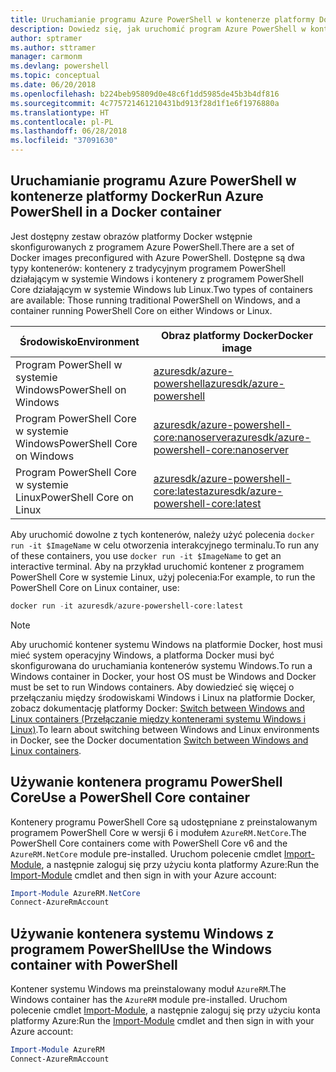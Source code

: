 ```yaml
---
title: Uruchamianie programu Azure PowerShell w kontenerze platformy Docker
description: Dowiedz się, jak uruchomić program Azure PowerShell w kontenerze platformy Docker.
author: sptramer
ms.author: sttramer
manager: carmonm
ms.devlang: powershell
ms.topic: conceptual
ms.date: 06/20/2018
ms.openlocfilehash: b224beb95809d0e48c6f1dd5985de45b3b4df816
ms.sourcegitcommit: 4c775721461210431bd913f28d1f1e6f1976880a
ms.translationtype: HT
ms.contentlocale: pl-PL
ms.lasthandoff: 06/28/2018
ms.locfileid: "37091630"
---
```

## <a name="run-azure-powershell-in-a-docker-container"></a><span data-ttu-id="f89b5-103">Uruchamianie programu Azure PowerShell w kontenerze platformy Docker</span><span class="sxs-lookup"><span data-stu-id="f89b5-103">Run Azure PowerShell in a Docker container</span></span>

<span data-ttu-id="f89b5-104">Jest dostępny zestaw obrazów platformy Docker wstępnie skonfigurowanych z programem Azure PowerShell.</span><span class="sxs-lookup"><span data-stu-id="f89b5-104">There are a set of Docker images preconfigured with Azure PowerShell.</span></span> <span data-ttu-id="f89b5-105">Dostępne są dwa typy kontenerów: kontenery z tradycyjnym programem PowerShell działającym w systemie Windows i kontenery z programem PowerShell Core działającym w systemie Windows lub Linux.</span><span class="sxs-lookup"><span data-stu-id="f89b5-105">Two types of containers are available: Those running traditional PowerShell on Windows, and a container running PowerShell Core on either Windows or Linux.</span></span>

| <span data-ttu-id="f89b5-106">Środowisko</span><span class="sxs-lookup"><span data-stu-id="f89b5-106">Environment</span></span> | <span data-ttu-id="f89b5-107">Obraz platformy Docker</span><span class="sxs-lookup"><span data-stu-id="f89b5-107">Docker image</span></span> |
|-------------|--------------|
| <span data-ttu-id="f89b5-108">Program PowerShell w systemie Windows</span><span class="sxs-lookup"><span data-stu-id="f89b5-108">PowerShell on Windows</span></span> | [<span data-ttu-id="f89b5-109">azuresdk/azure-powershell</span><span class="sxs-lookup"><span data-stu-id="f89b5-109">azuresdk/azure-powershell</span></span>](https://hub.docker.com/r/azuresdk/azure-powershell/) |
| <span data-ttu-id="f89b5-110">Program PowerShell Core w systemie Windows</span><span class="sxs-lookup"><span data-stu-id="f89b5-110">PowerShell Core on Windows</span></span> | [<span data-ttu-id="f89b5-111">azuresdk/azure-powershell-core:nanoserver</span><span class="sxs-lookup"><span data-stu-id="f89b5-111">azuresdk/azure-powershell-core:nanoserver</span></span>](https://hub.docker.com/r/azuresdk/azure-powershell-core/) |
| <span data-ttu-id="f89b5-112">Program PowerShell Core w systemie Linux</span><span class="sxs-lookup"><span data-stu-id="f89b5-112">PowerShell Core on Linux</span></span> | [<span data-ttu-id="f89b5-113">azuresdk/azure-powershell-core:latest</span><span class="sxs-lookup"><span data-stu-id="f89b5-113">azuresdk/azure-powershell-core:latest</span></span>](https://hub.docker.com/r/azuresdk/azure-powershell-core/) |

<span data-ttu-id="f89b5-114">Aby uruchomić dowolne z tych kontenerów, należy użyć polecenia `docker run -it $ImageName` w celu otworzenia interakcyjnego terminalu.</span><span class="sxs-lookup"><span data-stu-id="f89b5-114">To run any of these containers, you use `docker run -it $ImageName` to get an interactive terminal.</span></span> <span data-ttu-id="f89b5-115">Aby na przykład uruchomić kontener z programem PowerShell Core w systemie Linux, użyj polecenia:</span><span class="sxs-lookup"><span data-stu-id="f89b5-115">For example, to run the PowerShell Core on Linux container, use:</span></span>

```powershell
docker run -it azuresdk/azure-powershell-core:latest
```

> [!NOTE]
> <span data-ttu-id="f89b5-116">Aby uruchomić kontener systemu Windows na platformie Docker, host musi mieć system operacyjny Windows, a platforma Docker musi być skonfigurowana do uruchamiania kontenerów systemu Windows.</span><span class="sxs-lookup"><span data-stu-id="f89b5-116">To run a Windows container in Docker, your host OS must be Windows and Docker must be set to run Windows containers.</span></span> <span data-ttu-id="f89b5-117">Aby dowiedzieć się więcej o przełączaniu między środowiskami Windows i Linux na platformie Docker, zobacz dokumentację platformy Docker: [Switch between Windows and Linux containers (Przełączanie między kontenerami systemu Windows i Linux)](https://docs.docker.com/docker-for-windows/#switch-between-windows-and-linux-containers).</span><span class="sxs-lookup"><span data-stu-id="f89b5-117">To learn about switching between Windows and Linux environments in Docker, see the Docker documentation [Switch between Windows and Linux containers](https://docs.docker.com/docker-for-windows/#switch-between-windows-and-linux-containers).</span></span>

## <a name="use-a-powershell-core-container"></a><span data-ttu-id="f89b5-118">Używanie kontenera programu PowerShell Core</span><span class="sxs-lookup"><span data-stu-id="f89b5-118">Use a PowerShell Core container</span></span>

<span data-ttu-id="f89b5-119">Kontenery programu PowerShell Core są udostępniane z preinstalowanym programem PowerShell Core w wersji 6 i modułem `AzureRM.NetCore`.</span><span class="sxs-lookup"><span data-stu-id="f89b5-119">The PowerShell Core containers come with PowerShell Core v6 and the `AzureRM.NetCore` module pre-installed.</span></span> <span data-ttu-id="f89b5-120">Uruchom polecenie cmdlet [Import-Module](/powershell/module/microsoft.powershell.core/import-module), a następnie zaloguj się przy użyciu konta platformy Azure:</span><span class="sxs-lookup"><span data-stu-id="f89b5-120">Run the [Import-Module](/powershell/module/microsoft.powershell.core/import-module) cmdlet and then sign in with your Azure account:</span></span>

```powershell
Import-Module AzureRM.NetCore
Connect-AzureRmAccount
```

## <a name="use-the-windows-container-with-powershell"></a><span data-ttu-id="f89b5-121">Używanie kontenera systemu Windows z programem PowerShell</span><span class="sxs-lookup"><span data-stu-id="f89b5-121">Use the Windows container with PowerShell</span></span>

<span data-ttu-id="f89b5-122">Kontener systemu Windows ma preinstalowany moduł `AzureRM`.</span><span class="sxs-lookup"><span data-stu-id="f89b5-122">The Windows container has the `AzureRM` module pre-installed.</span></span> <span data-ttu-id="f89b5-123">Uruchom polecenie cmdlet [Import-Module](/powershell/module/microsoft.powershell.core/import-module), a następnie zaloguj się przy użyciu konta platformy Azure:</span><span class="sxs-lookup"><span data-stu-id="f89b5-123">Run the [Import-Module](/powershell/module/microsoft.powershell.core/import-module) cmdlet and then sign in with your Azure account:</span></span>

```powershell
Import-Module AzureRM
Connect-AzureRmAccount
```